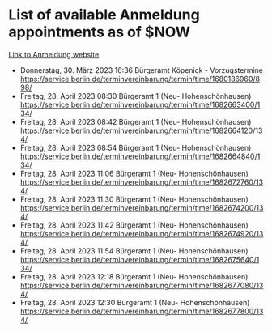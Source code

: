 # List of available Anmeldung appointments as of $NOW
[Link to Anmeldung website](https://service.berlin.de/terminvereinbarung/termin/tag.php?termin=1&anliegen[]=120686&dienstleisterlist=122210,122217,327316,122219,327312,122227,327314,122231,327346,122243,327348,122254,122252,329742,122260,329745,122262,329748,122271,327278,122273,327274,122277,327276,330436,122280,327294,122282,327290,122284,327292,122291,327270,122285,327266,122286,327264,122296,327268,150230,329760,122297,327286,122294,327284,122312,329763,122314,329775,122304,327330,122311,327334,122309,327332,317869,122281,327352,122279,329772,122283,122276,327324,122274,327326,122267,329766,122246,327318,122251,327320,122257,327322,122208,327298,122226,327300&herkunft=http%3A%2F%2Fservice.berlin.de%2Fdienstleistung%2F120686%2F)
- Donnerstag, 30. März 2023 16:36 Bürgeramt Köpenick - Vorzugstermine https://service.berlin.de/terminvereinbarung/termin/time/1680186960/898/
- Freitag, 28. April 2023 08:30 Bürgeramt 1 (Neu- Hohenschönhausen) https://service.berlin.de/terminvereinbarung/termin/time/1682663400/134/
- Freitag, 28. April 2023 08:42 Bürgeramt 1 (Neu- Hohenschönhausen) https://service.berlin.de/terminvereinbarung/termin/time/1682664120/134/
- Freitag, 28. April 2023 08:54 Bürgeramt 1 (Neu- Hohenschönhausen) https://service.berlin.de/terminvereinbarung/termin/time/1682664840/134/
- Freitag, 28. April 2023 11:06 Bürgeramt 1 (Neu- Hohenschönhausen) https://service.berlin.de/terminvereinbarung/termin/time/1682672760/134/
- Freitag, 28. April 2023 11:30 Bürgeramt 1 (Neu- Hohenschönhausen) https://service.berlin.de/terminvereinbarung/termin/time/1682674200/134/
- Freitag, 28. April 2023 11:42 Bürgeramt 1 (Neu- Hohenschönhausen) https://service.berlin.de/terminvereinbarung/termin/time/1682674920/134/
- Freitag, 28. April 2023 11:54 Bürgeramt 1 (Neu- Hohenschönhausen) https://service.berlin.de/terminvereinbarung/termin/time/1682675640/134/
- Freitag, 28. April 2023 12:18 Bürgeramt 1 (Neu- Hohenschönhausen) https://service.berlin.de/terminvereinbarung/termin/time/1682677080/134/
- Freitag, 28. April 2023 12:30 Bürgeramt 1 (Neu- Hohenschönhausen) https://service.berlin.de/terminvereinbarung/termin/time/1682677800/134/
